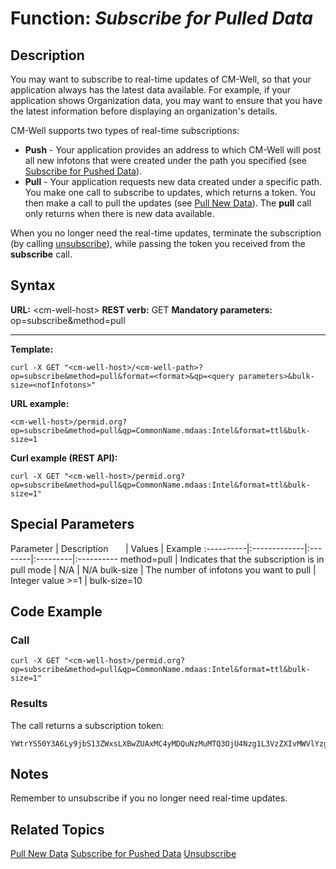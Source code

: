 # Function: *Subscribe for Pulled Data* #

## Description ##
You may want to subscribe to real-time updates of CM-Well, so that your application always has the latest data available. For example, if your application shows Organization data, you may want to ensure that you have the latest information before displaying an organization's details.

CM-Well supports two types of real-time subscriptions:

* **Push** - Your application provides an address to which CM-Well will post all new infotons that were created under the path you specified (see [Subscribe for Pushed Data](API.Subscribe.SubscribeForPushedData.md)).
* **Pull** - Your application requests new data created under a specific path. You make one call to subscribe to updates, which returns a token. You then make a call to pull the updates (see [Pull New Data](API.Subscribe.PullNewData.md)). The **pull** call only returns when there is new data available.

When you no longer need the real-time updates, terminate the subscription (by calling [unsubscribe](API.Subscribe.Unsubscribe.md)), while passing the token you received from the **subscribe** call.

## Syntax ##

**URL:** \<cm-well-host\>
**REST verb:** GET
**Mandatory parameters:** op=subscribe&method=pull

----------

**Template:**

    curl -X GET "<cm-well-host>/<cm-well-path>?op=subscribe&method=pull&format=<format>&qp=<query parameters>&bulk-size=<nofInfotons>"

**URL example:** 

    <cm-well-host>/permid.org?op=subscribe&method=pull&qp=CommonName.mdaas:Intel&format=ttl&bulk-size=1

**Curl example (REST API):**

    curl -X GET "<cm-well-host>/permid.org?op=subscribe&method=pull&qp=CommonName.mdaas:Intel&format=ttl&bulk-size=1"


## Special Parameters ##

Parameter | Description&nbsp;&nbsp;&nbsp;&nbsp;&nbsp;&nbsp; | Values | Example 
:----------|:-------------|:--------|:---------|:----------
method=pull | Indicates that the subscription is in pull mode | N/A | N/A
bulk-size | The number of infotons you want to pull | Integer value >=1 | bulk-size=10 

## Code Example ##

### Call ###

    curl -X GET "<cm-well-host>/permid.org?op=subscribe&method=pull&qp=CommonName.mdaas:Intel&format=ttl&bulk-size=1"

### Results ###

The call returns a subscription token:

    YWtrYS50Y3A6Ly9jbS13ZWxsLXBwZUAxMC4yMDQuNzMuMTQ3OjU4Nzg1L3VzZXIvMWVlYzg1ZGEs

## Notes ##

Remember to unsubscribe if you no longer need real-time updates.

## Related Topics ##
[Pull New Data](API.Subscribe.PullNewData.md)
[Subscribe for Pushed Data](API.Subscribe.SubscribeForPushedData.md)
[Unsubscribe](API.Subscribe.Unsubscribe.md)

